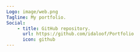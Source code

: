 ```yaml
---
Logo: image/web.png
Tagline: My portfolio.
Social:
    - title: GitHub repository.
      url: https://github.com/idaloof/Portfolio
      icon: github
---
```

